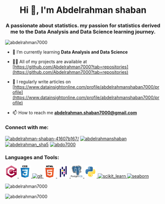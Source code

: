 <h1 align="center">Hi 👋, I'm Abdelrahman shaban</h1>
<h3 align="center">A passionate about statistics. my passion for statistics derived me to the Data Analysis and Data Science learning journey.</h3>

<p align="left"> <img src="https://komarev.com/ghpvc/?username=abdelrahman7000&label=Profile%20views&color=0e75b6&style=flat" alt="abdelrahman7000" /> </p>

- 🌱 I’m currently learning **Data Analysis and Data Science**

- 👨‍💻 All of my projects are available at [https://github.com/Abdelrahman7000?tab=repositories](https://github.com/Abdelrahman7000?tab=repositories)

- 📝 I regularly write articles on [https://www.datainsightonline.com/profile/abdelrahmanshaban7000/profile](https://www.datainsightonline.com/profile/abdelrahmanshaban7000/profile)

- 📫 How to reach me **abdelrahman.shaban7000@gmail.com**

<h3 align="left">Connect with me:</h3>
<p align="left">
<a href="https://linkedin.com/in/abdelrahman-shaban-41607b167/" target="blank"><img align="center" src="https://raw.githubusercontent.com/rahuldkjain/github-profile-readme-generator/master/src/images/icons/Social/linked-in-alt.svg" alt="abdelrahman-shaban-41607b167/" height="30" width="40" /></a>
<a href="https://kaggle.com/abdelrahmanshaban" target="blank"><img align="center" src="https://raw.githubusercontent.com/rahuldkjain/github-profile-readme-generator/master/src/images/icons/Social/kaggle.svg" alt="abdelrahmanshaban" height="30" width="40" /></a>
<a href="https://www.hackerrank.com/abdelrahman_sha5" target="blank"><img align="center" src="https://raw.githubusercontent.com/rahuldkjain/github-profile-readme-generator/master/src/images/icons/Social/hackerrank.svg" alt="abdelrahman_sha5" height="30" width="40" /></a>
<a href="https://codeforces.com/profile/abdo7000" target="blank"><img align="center" src="https://raw.githubusercontent.com/rahuldkjain/github-profile-readme-generator/master/src/images/icons/Social/codeforces.svg" alt="abdo7000" height="30" width="40" /></a>
</p>

<h3 align="left">Languages and Tools:</h3>
<p align="left"> <a href="https://www.w3schools.com/cpp/" target="_blank" rel="noreferrer"> <img src="https://raw.githubusercontent.com/devicons/devicon/master/icons/cplusplus/cplusplus-original.svg" alt="cplusplus" width="40" height="40"/> </a> <a href="https://www.w3schools.com/css/" target="_blank" rel="noreferrer"> <img src="https://raw.githubusercontent.com/devicons/devicon/master/icons/css3/css3-original-wordmark.svg" alt="css3" width="40" height="40"/> </a> <a href="https://git-scm.com/" target="_blank" rel="noreferrer"> <img src="https://www.vectorlogo.zone/logos/git-scm/git-scm-icon.svg" alt="git" width="40" height="40"/> </a> <a href="https://www.w3.org/html/" target="_blank" rel="noreferrer"> <img src="https://raw.githubusercontent.com/devicons/devicon/master/icons/html5/html5-original-wordmark.svg" alt="html5" width="40" height="40"/> </a> <a href="https://pandas.pydata.org/" target="_blank" rel="noreferrer"> <img src="https://raw.githubusercontent.com/devicons/devicon/2ae2a900d2f041da66e950e4d48052658d850630/icons/pandas/pandas-original.svg" alt="pandas" width="40" height="40"/> </a> <a href="https://www.postgresql.org" target="_blank" rel="noreferrer"> <img src="https://raw.githubusercontent.com/devicons/devicon/master/icons/postgresql/postgresql-original-wordmark.svg" alt="postgresql" width="40" height="40"/> </a> <a href="https://www.python.org" target="_blank" rel="noreferrer"> <img src="https://raw.githubusercontent.com/devicons/devicon/master/icons/python/python-original.svg" alt="python" width="40" height="40"/> </a> <a href="https://scikit-learn.org/" target="_blank" rel="noreferrer"> <img src="https://upload.wikimedia.org/wikipedia/commons/0/05/Scikit_learn_logo_small.svg" alt="scikit_learn" width="40" height="40"/> </a> <a href="https://seaborn.pydata.org/" target="_blank" rel="noreferrer"> <img src="https://seaborn.pydata.org/_images/logo-mark-lightbg.svg" alt="seaborn" width="40" height="40"/> </a> </p>

<p><img align="center" src="https://github-readme-stats.vercel.app/api/top-langs?username=abdelrahman7000&show_icons=true&locale=en&layout=compact" alt="abdelrahman7000" /></p>

<p><img align="center" src="https://github-readme-streak-stats.herokuapp.com/?user=abdelrahman7000&" alt="abdelrahman7000" /></p>
